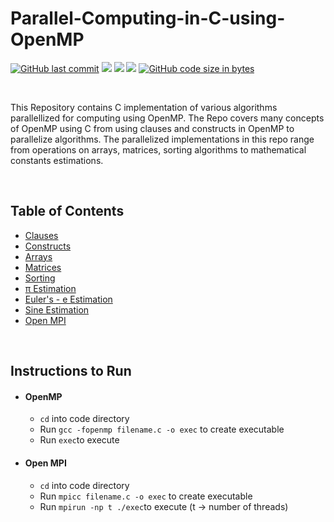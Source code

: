 # Parallel-Computing-in-C-using-OpenMP

[![GitHub last commit](https://img.shields.io/github/last-commit/Defcon27/Parallel-Computing-in-C-using-OpenMP?color=green&logo=github&style=flat)](https://github.com/Defcon27/Parallel-Computing-in-C-using-OpenMP) 
<img src="https://img.shields.io/badge/%20C%20Language%20-%2300599C.svg?&style=flat&logo=c&logoColor=white"/>
<img src="https://img.shields.io/badge/OpenMP-05747d?&style=flat"/>
<img src="https://img.shields.io/badge/-Open%20MPI-007ac1"/>
[![GitHub code size in bytes](https://img.shields.io/github/languages/code-size/Defcon27/Parallel-Computing-in-C-using-OpenMP?color=red&logo=c&style=flat)](https:/Defcon27/Parallel-Computing-in-C-using-OpenMP)

<br>

This Repository contains C implementation of various algorithms parallellized for computing using OpenMP. The Repo covers many concepts of OpenMP using C from using clauses and constructs in OpenMP to parallelize algorithms. The parallelized implementations in this repo range from operations on arrays, matrices, sorting algorithms to mathematical constants estimations.

<br>

## Table of Contents

- [Clauses](https://github.com/Defcon27/Parallel-Computing-in-C-using-OpenMP/tree/master/Clauses)
- [Constructs](https://github.com/Defcon27/Parallel-Computing-in-C-using-OpenMP/tree/master/Constructs)
- [Arrays](https://github.com/Defcon27/Parallel-Computing-in-C-using-OpenMP/tree/master/Arrays)
- [Matrices](https://github.com/Defcon27/Parallel-Computing-in-C-using-OpenMP/tree/master/Matrices)
- [Sorting](https://github.com/Defcon27/Parallel-Computing-in-C-using-OpenMP/tree/master/Sorting)
- [π Estimation](https://github.com/Defcon27/Parallel-Computing-in-C-using-OpenMP/blob/master/pi_estimation_integration.c)
- [Euler's - e Estimation](https://github.com/Defcon27/Parallel-Computing-in-C-using-OpenMP/blob/master/exponent_e_estimation.c)
- [Sine Estimation](https://github.com/Defcon27/Parallel-Computing-in-C-using-OpenMP/blob/master/sine_x_estimation.c)
- [Open MPI](https://github.com/Defcon27/Parallel-Computing-in-C-using-OpenMP/tree/master/Open%20MPI)

<br>

## Instructions to Run

* #### OpenMP  
  * `cd` into code directory
  * Run `gcc -fopenmp filename.c -o exec` to create executable
  * Run `exec`to execute
  
* #### Open MPI  
  * `cd` into code directory
  * Run `mpicc filename.c -o exec` to create executable
  * Run `mpirun -np t ./exec`to execute (t -> number of threads)


